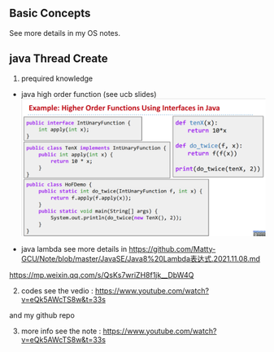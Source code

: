 ## Basic Concepts 
See more details in my OS notes.

## java Thread Create
1. prequired knowledge
- java high order function (see ucb slides)
![avatar](https://github.com/kechenkristin/imagesGitHub/blob/main/notes/uni/hof.png)

- java lambda
see more details in 
https://github.com/Matty-GCU/Note/blob/master/JavaSE/Java8%20Lambda表达式.2021.11.08.md

https://mp.weixin.qq.com/s/QsKs7wriZH8f1jk__DbW4Q

2. codes
see the vedio : https://www.youtube.com/watch?v=eQk5AWcTS8w&t=33s

and my github repo

3. more info
see the note : https://www.youtube.com/watch?v=eQk5AWcTS8w&t=33s
